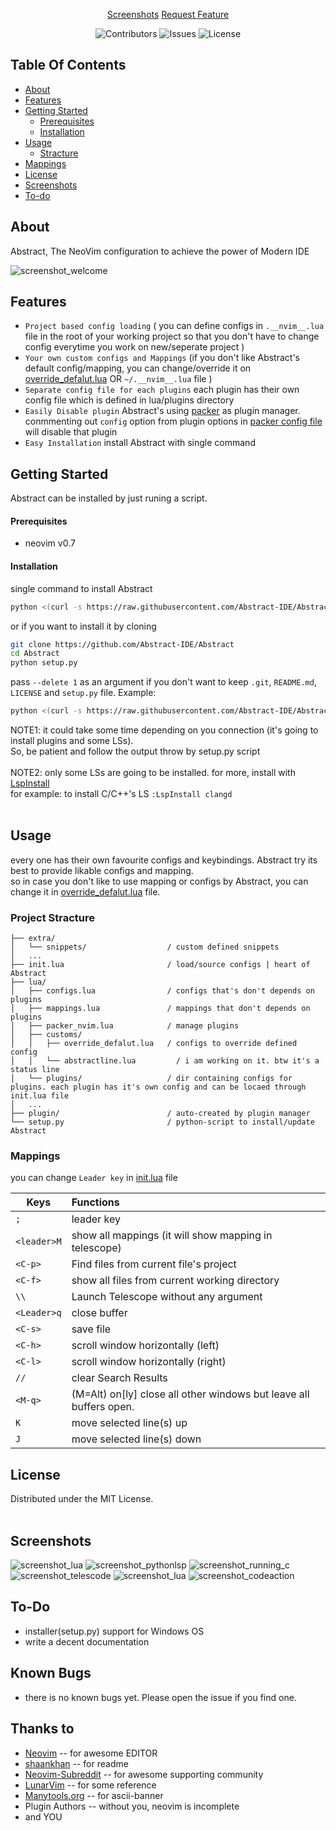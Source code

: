 
<br/>
<p align="center"
</p>

<br>

<div align="center" >
  <a href="https://github.com/Abstract-IDE/Abstract#screenshots">Screenshots</a>
  <a href="https://github.com/Abstract-IDE/Abstract/issues">Request Feature</a>

  ![Contributors](https://img.shields.io/github/contributors/Abstract-IDE/Abstract?color=dark-green) ![Issues](https://img.shields.io/github/issues/Abstract-IDE/Abstract) ![License](https://img.shields.io/github/license/Abstract-IDE/Abstract)
</div>



## Table Of Contents

* [About](#about)
* [Features](#features)
* [Getting Started](#getting-started)
  * [Prerequisites](#prerequisites)
  * [Installation](#installation)
* [Usage](#usage)
  * [Stracture](#stracture-of-abstract)
* [Mappings](#mappings)
* [License](#license)
* [Screenshots](#screenshots)
* [To-do](#to-do)


## About

Abstract, The NeoVim configuration to achieve the power of Modern IDE

![screenshot_welcome](https://raw.githubusercontent.com/shaeinst/media/main/images/github-repositories/abstract/abstract-welcom.png)



## Features

- ```Project based config loading``` ( you can define configs in ```.__nvim__.lua``` file in the root of your working project so that you don't have to change config everytime you work on new/seperate project )
- ```Your own custom configs and Mappings``` (if you don't like Abstract's default config/mapping, you can change/override it on [override_defalut.lua](https://github.com/Abstract-IDE/Abstract/blob/main/lua/customs/override_defalut.lua) OR ```~/.__nvim__.lua``` file )
- ```Separate config file for each plugins``` each plugin has their own config file which is defined in lua/plugins directory
- ```Easily Disable plugin``` Abstract's using [packer](https://github.com/wbthomason/packer.nvim) as plugin manager. conmmenting out ```config``` option from plugin options in [packer config file](https://github.com/Abstract-IDE/Abstract/blob/main/lua/plugins/packer_nvim.lua) will disable that plugin
- ```Easy Installation``` install Abstract with single command



## Getting Started

Abstract can be installed by just runing a script.


#### Prerequisites

  * neovim v0.7


#### Installation

single command to install Abstract
```bash
python <(curl -s https://raw.githubusercontent.com/Abstract-IDE/Abstract/main/setup.py)
```
or if you want to install it by cloning
```bash
git clone https://github.com/Abstract-IDE/Abstract
cd Abstract
python setup.py
```
pass ```--delete 1``` as an argument if you don't want to keep ```.git```, ```README.md```, ```LICENSE``` and ```setup.py``` file.
Example:
```bash
python <(curl -s https://raw.githubusercontent.com/Abstract-IDE/Abstract/main/setup.py) --delete 1
```

NOTE1:
it could take some time depending on you connection (it's going to install plugins and some LSs).<br>
So, be patient and follow the output throw by setup.py script<br><br>
NOTE2:
only some LSs are going to be installed. for more, install with [LspInstall](https://github.com/williamboman/nvim-lsp-installer) <br>
for example: to install C/C++'s LS ``` :LspInstall clangd ```
<br><br>



## Usage

every one has their own favourite configs and keybindings. Abstract try its best to provide likable configs and mapping.
<br>
so in case you don't like to use mapping or configs by Abstract, you can change it in [override_defalut.lua](https://github.com/Abstract-IDE/Abstract/blob/main/lua/customs/override_defalut.lua) file. <br>


### Project Stracture

```
├── extra/
│   └── snippets/                  / custom defined snippets
│   ...
├── init.lua                       / load/source configs | heart of Abstract
├── lua/
│   ├── configs.lua                / configs that's don't depends on plugins
│   ├── mappings.lua               / mappings that don't depends on plugins
│   ├── packer_nvim.lua            / manage plugins
│   ├── customs/
│   │   ├── override_defalut.lua   / configs to override defined config
│   │   └── abstractline.lua         / i am working on it. btw it's a status line
│   └── plugins/                   / dir containing configs for plugins. each plugin has it's own config and can be locaed through init.lua file
│   ...
├── plugin/                        / auto-created by plugin manager
└── setup.py                       / python-script to install/update Abstract
```


### Mappings

you can change ```Leader key``` in [init.lua](https://github.com/Abstract-IDE/Abstract/blob/main/init.lua) file

| Keys                | Functions                                                              |
| --------------------|:---------------------------------------------------------------------- |
| ```;```             | leader key                                                             |
| ```<leader>M```     | show all mappings (it will show mapping in telescope)                  |
| ```<C-p>```         | Find files from current file's project                                 |
| ```<C-f>```         | show all files from current working directory                          |
| ```\\```            | Launch Telescope without any argument                                  |
| ```<Leader>q```     | close buffer                                                           |
| ```<C-s>```         | save file                                                              |
| ```<C-h>```         | scroll window horizontally (left)                                      |
| ```<C-l>```         | scroll window horizontally (right)                                     |
| ```//```            | clear Search Results                                                   |
| ```<M-q>```         | (M=Alt) on[ly] close all other windows but leave all buffers open.     |
| ```K```             | move selected line(s) up                                               |
| ```J```             | move selected line(s) down                                             |



## License

Distributed under the MIT License.
<br><br>



## Screenshots
   ![screenshot_lua](https://raw.githubusercontent.com/shaeinst/media/main/images/github-repositories/roshnivim/buff_and_nerdtree.png)
   ![screenshot_pythonlsp](https://raw.githubusercontent.com/shaeinst/media/main/images/github-repositories/roshnivim/python_lsp.png)
   ![screenshot_running_c](https://raw.githubusercontent.com/shaeinst/media/main/images/github-repositories/roshnivim/running_c.png)
   ![screenshot_telescode](https://raw.githubusercontent.com/shaeinst/media/main/images/github-repositories/roshnivim/telescope_as_fuzzy_finder.png)
   ![screenshot_lua](https://raw.githubusercontent.com/shaeinst/media/main/images/github-repositories/roshnivim/packer.png)
   ![screenshot_codeaction](https://raw.githubusercontent.com/shaeinst/media/main/images/github-repositories/roshnivim/codeaction_in_flutter_app.png)
<br>



## To-Do

- installer(setup.py) support for Windows OS
- write a decent documentation



## Known Bugs

- there is no known bugs yet. Please open the issue if you find one.



## Thanks to

- [Neovim](https://github.com/neovim/) -- for awesome EDITOR
- [shaankhan](https://readme.shaankhan.dev/) -- for readme
- [Neovim-Subreddit](https://www.reddit.com/r/neovim/) -- for awesome supporting community
- [LunarVim](https://github.com/LunarVim/LunarVim) -- for some reference
- [Manytools.org](https://manytools.org/hacker-tools/ascii-banner) -- for ascii-banner
- Plugin Authors -- without you, neovim is incomplete
- and YOU
<br>

